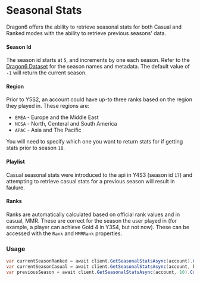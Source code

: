 # Seasonal Stats
Dragon6 offers the ability to retrieve seasonal stats for both Casual and Ranked modes with the ability to retrieve previous seasons' data.

#### Season Id
The season id starts at `5`, and increments by one each season. Refer to the [Dragon6 Dataset](https://github.com/dragonfruitnetwork/dragon6-assets/blob/master/public/data/seasons.json) for the season names and metadata. The default value of `-1` will return the current season.

#### Region
Prior to Y5S2, an account could have up-to three ranks based on the region they played in. These regions are:

- `EMEA` - Europe and the Middle East
- `NCSA` - North, Centeral and South America
- `APAC` - Asia and The Pacific

You will need to specify which one you want to return stats for if getting stats prior to season `18`.

#### Playlist
Casual seasonal stats were introduced to the api in Y4S3 (season id `17`) and attempting to retrieve casual stats for a previous season will result in faulure.

#### Ranks
Ranks are automatically calculated based on official rank values and in casual, MMR. These are correct for the season the user played in (for example, a player can achieve Gold 4 in Y3S4, but not now). These can be accessed with the `Rank` and `MMRRank` properties.

### Usage

```cs
var currentSeasonRanked = await client.GetSeasonalStatsAsync(account).ConfigureAwait(false);
var currentSeasonCasual = await client.GetSeasonalStatsAsync(account, board: BoardType.Casual).ConfigureAwait(false);
var previousSeason = await client.GetSeasonalStatsAsync(account, 10).ConfigureAwait(false);
```